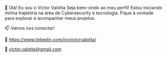 👋 Olá! Eu sou o Victor Valotta
Seja bem-vindo ao meu perfil!
Estou iniciando minha trajetória na área de Cybersecurity e tecnologia.
Fique à vontade para explorar e acompanhar meus projetos.

📫 Vamos nos conectar!

💼 https://www.linkedin.com/in/victorvalotta/

📧 victor.valotta@gmail.com

<!--
**valotta-git/valotta-git** is a ✨ _special_ ✨ repository because its `README.md` (this file) appears on your GitHub profile.

Here are some ideas to get you started:

- 🔭 I’m currently working on ...
- 🌱 I’m currently learning ...
- 👯 I’m looking to collaborate on ...
- 🤔 I’m looking for help with ...
- 💬 Ask me about ...
- 📫 How to reach me: ...
- 😄 Pronouns: ...
- ⚡ Fun fact: ...
-->
